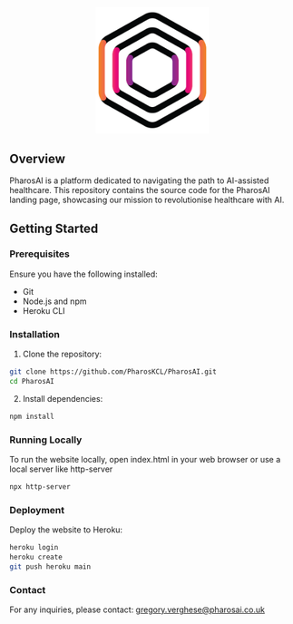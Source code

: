 <p align="center">
  <img src="app/assets/images/pharos_logo_white.png" alt="PharosAI Logo" width="200"/>
</p>

## Overview

PharosAI is a platform dedicated to navigating the path to AI-assisted healthcare. This repository contains the source code for the PharosAI landing page, showcasing our mission to revolutionise healthcare with AI.

## Getting Started

### Prerequisites

Ensure you have the following installed:

- Git
- Node.js and npm
- Heroku CLI

### Installation

1. Clone the repository:

```bash
git clone https://github.com/PharosKCL/PharosAI.git
cd PharosAI
```

2. Install dependencies:

```bash
npm install
```

### Running Locally
To run the website locally, open index.html in your web browser or use a local server like http-server

```bash
npx http-server
```

### Deployment
Deploy the website to Heroku:
```bash
heroku login
heroku create
git push heroku main
```

### Contact
For any inquiries, please contact: gregory.verghese@pharosai.co.uk

